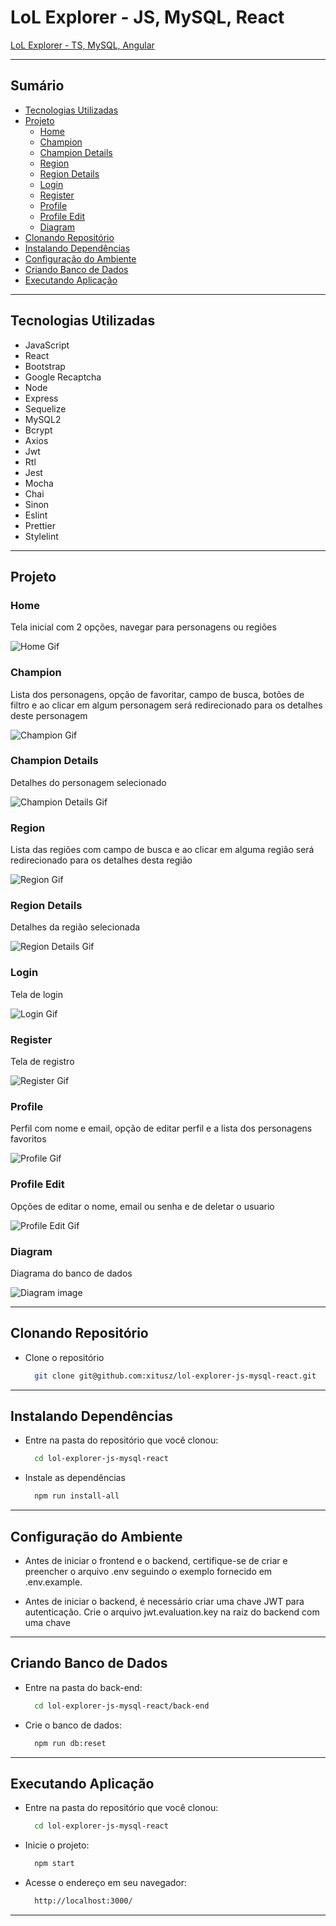 # LoL Explorer - JS, MySQL, React

[LoL Explorer - TS, MySQL, Angular](https://github.com/xitusz/lol-explorer-ts-mysql-angular)

---

## Sumário

- [Tecnologias Utilizadas](#tecnologias-utilizadas)
- [Projeto](#projeto)
  - [Home](#home)
  - [Champion](#champion)
  - [Champion Details](#champion-details)
  - [Region](#region)
  - [Region Details](#region-details)
  - [Login](#login)
  - [Register](#register)
  - [Profile](#profile)
  - [Profile Edit](#profile-edit)
  - [Diagram](#diagram)
- [Clonando Repositório](#clonando-repositório)
- [Instalando Dependências](#instalando-dependências)
- [Configuração do Ambiente](#configuração-do-ambiente)
- [Criando Banco de Dados](#criando-banco-de-dados)
- [Executando Aplicação](#executando-aplicação)

---

## Tecnologias Utilizadas

- JavaScript
- React
- Bootstrap
- Google Recaptcha
- Node
- Express
- Sequelize
- MySQL2
- Bcrypt
- Axios
- Jwt
- Rtl
- Jest
- Mocha
- Chai
- Sinon
- Eslint
- Prettier
- Stylelint

---

## Projeto

### Home

Tela inicial com 2 opções, navegar para personagens ou regiões

![Home Gif](./readme-images/home.gif)

### Champion

Lista dos personagens, opção de favoritar, campo de busca, botões de filtro e ao clicar em algum personagem será redirecionado para os detalhes deste personagem

![Champion Gif](./readme-images/champion.gif)

### Champion Details

Detalhes do personagem selecionado

![Champion Details Gif](./readme-images/championDetails.gif)

### Region

Lista das regiões com campo de busca e ao clicar em alguma região será redirecionado para os detalhes desta região

![Region Gif](./readme-images/region.gif)

### Region Details

Detalhes da região selecionada

![Region Details Gif](./readme-images/regionDetails.gif)

### Login

Tela de login

![Login Gif](./readme-images/login.gif)

### Register

Tela de registro

![Register Gif](./readme-images/register.gif)

### Profile

Perfil com nome e email, opção de editar perfil e a lista dos personagens favoritos

![Profile Gif](./readme-images/profile.gif)

### Profile Edit

Opções de editar o nome, email ou senha e de deletar o usuario

![Profile Edit Gif](./readme-images/profileEdit.gif)

### Diagram

Diagrama do banco de dados

![Diagram image](./readme-images/diagram.png)

---

## Clonando Repositório

- Clone o repositório

  ```sh
    git clone git@github.com:xitusz/lol-explorer-js-mysql-react.git
  ```

---

## Instalando Dependências

- Entre na pasta do repositório que você clonou:

  ```sh
    cd lol-explorer-js-mysql-react
  ```

- Instale as dependências

  ```sh
    npm run install-all
  ```

---

## Configuração do Ambiente

- Antes de iniciar o frontend e o backend, certifique-se de criar e preencher o arquivo .env seguindo o exemplo fornecido em .env.example.

- Antes de iniciar o backend, é necessário criar uma chave JWT para autenticação. Crie o arquivo jwt.evaluation.key na raiz do backend com uma chave

---

## Criando Banco de Dados

- Entre na pasta do back-end:

  ```sh
    cd lol-explorer-js-mysql-react/back-end
  ```

- Crie o banco de dados:

  ```sh
    npm run db:reset
  ```

---

## Executando Aplicação

- Entre na pasta do repositório que você clonou:

  ```sh
    cd lol-explorer-js-mysql-react
  ```

- Inicie o projeto:

  ```sh
    npm start
  ```

- Acesse o endereço em seu navegador:

  ```sh
    http://localhost:3000/
  ```

---
